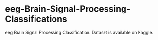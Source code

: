 # eeg-Brain-Signal-Processing-Classifications
eeg Brain Signal Processing Classification.
Dataset is available on Kaggle.

